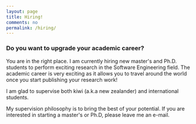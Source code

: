 ```yaml
---
layout: page      
title: Hiring!
comments: no   
permalink: /hiring/   
---   
```


### Do you want to upgrade your academic career?

You are in the right place. I am currently hiring new master's and Ph.D.
students to perform exciting research in the Software Engineering field. 
The academic career is very exciting as it allows you to travel around the world
once you start publishing your research work! 

I am glad to supervise both kiwi (a.k.a new zealander) and international
students.

My supervision philosophy is to bring the best of your potential. If you are
interested in starting a master's or Ph.D, please leave me an e-mail.


